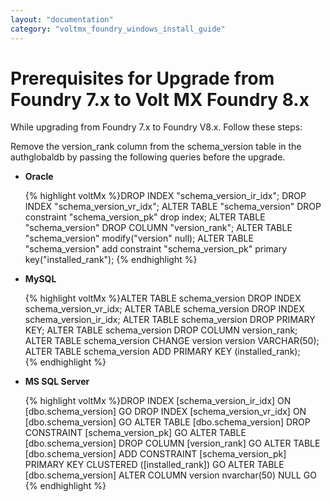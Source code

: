 ```yaml
---
layout: "documentation"
category: "voltmx_foundry_windows_install_guide"
---
```

                          


Prerequisites for Upgrade from Foundry 7.x to Volt MX Foundry 8.x
==================================================================

While upgrading from Foundry 7.x to Foundry V8.x. Follow these steps:

Remove the version\_rank column from the schema\_version table in the authglobaldb by passing the following queries before the upgrade.

*   **Oracle**
    
    {% highlight voltMx %}DROP INDEX "schema_version_ir_idx";
    DROP INDEX "schema_version_vr_idx";
    ALTER TABLE "schema_version" DROP constraint "schema_version_pk" drop index;
    ALTER TABLE "schema_version" DROP COLUMN "version_rank";
    ALTER TABLE "schema_version" modify("version" null);
    ALTER TABLE "schema_version" add constraint "schema_version_pk" primary key("installed_rank");
    {% endhighlight %}
*   **MySQL**
    
    {% highlight voltMx %}ALTER TABLE schema_version DROP INDEX schema_version_vr_idx;
    ALTER TABLE schema_version DROP INDEX schema_version_ir_idx;
    ALTER TABLE schema_version DROP PRIMARY KEY;
    ALTER TABLE schema_version DROP COLUMN version_rank;
    ALTER TABLE schema_version CHANGE version version VARCHAR(50);
    ALTER TABLE schema_version ADD PRIMARY KEY (installed_rank);		
    {% endhighlight %}
*   **MS SQL Server**
    
    {% highlight voltMx %}DROP INDEX [schema_version_ir_idx] ON [dbo.schema_version]
    GO
    DROP INDEX [schema_version_vr_idx] ON [dbo.schema_version]
    GO
    ALTER TABLE [dbo.schema_version] DROP CONSTRAINT [schema_version_pk]
    GO
    ALTER TABLE [dbo.schema_version] DROP COLUMN [version_rank]
    GO
    ALTER TABLE [dbo.schema_version] ADD CONSTRAINT [schema_version_pk] PRIMARY KEY CLUSTERED ([installed_rank])
    GO
    ALTER TABLE [dbo.schema_version] ALTER COLUMN version nvarchar(50) NULL
    GO
    {% endhighlight %}
